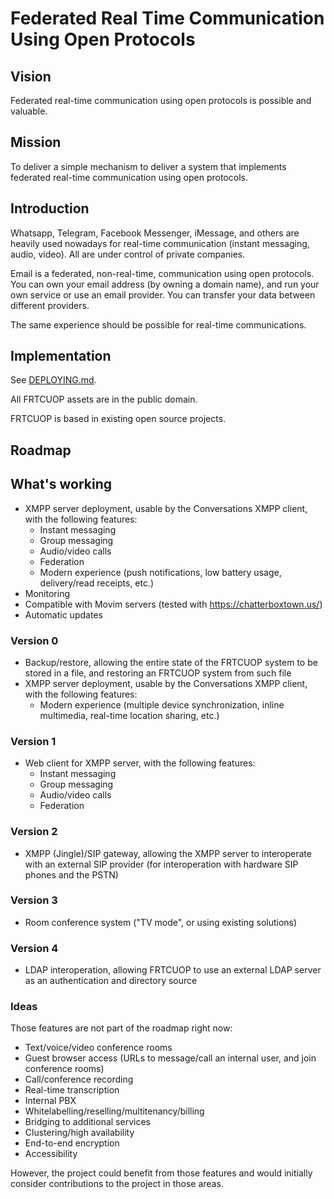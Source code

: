 # Federated Real Time Communication Using Open Protocols

## Vision

Federated real-time communication using open protocols is possible and valuable.

## Mission

To deliver a simple mechanism to deliver a system that implements federated real-time communication using open protocols.

## Introduction

Whatsapp, Telegram, Facebook Messenger, iMessage, and others are heavily used nowadays for real-time communication (instant messaging, audio, video). All are under control of private companies.

Email is a federated, non-real-time, communication using open protocols. You can own your email address (by owning a domain name), and run your own service or use an email provider. You can transfer your data between different providers.

The same experience should be possible for real-time communications.

## Implementation

See [DEPLOYING.md](DEPLOYING.md).

All FRTCUOP assets are in the public domain.

FRTCUOP is based in existing open source projects.

## Roadmap

## What's working

* XMPP server deployment, usable by the Conversations XMPP client, with the following features:
  * Instant messaging
  * Group messaging
  * Audio/video calls
  * Federation
  * Modern experience (push notifications, low battery usage, delivery/read receipts, etc.)
* Monitoring
* Compatible with Movim servers (tested with https://chatterboxtown.us/)
* Automatic updates

### Version 0

* Backup/restore, allowing the entire state of the FRTCUOP system to be stored in a file, and restoring an FRTCUOP system from such file
* XMPP server deployment, usable by the Conversations XMPP client, with the following features:
  * Modern experience (multiple device synchronization, inline multimedia, real-time location sharing, etc.)

### Version 1

* Web client for XMPP server, with the following features:
  * Instant messaging
  * Group messaging
  * Audio/video calls
  * Federation

### Version 2

* XMPP (Jingle)/SIP gateway, allowing the XMPP server to interoperate with an external SIP provider (for interoperation with hardware SIP phones and the PSTN)

### Version 3

* Room conference system ("TV mode", or using existing solutions)

### Version 4

* LDAP interoperation, allowing FRTCUOP to use an external LDAP server as an authentication and directory source

### Ideas

Those features are not part of the roadmap right now:

* Text/voice/video conference rooms
* Guest browser access (URLs to message/call an internal user, and join conference rooms)
* Call/conference recording
* Real-time transcription
* Internal PBX
* Whitelabelling/reselling/multitenancy/billing
* Bridging to additional services
* Clustering/high availability
* End-to-end encryption
* Accessibility

However, the project could benefit from those features and would initially consider contributions to the project in those areas.

